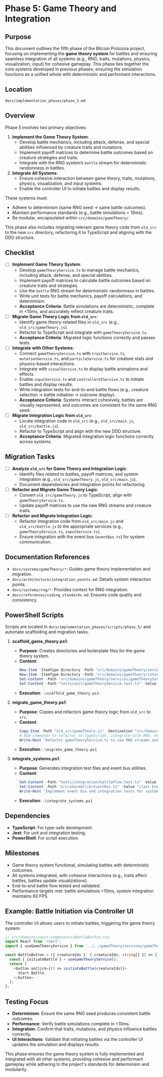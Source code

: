 
# Phase 5: Game Theory and Integration

## Purpose
This document outlines the fifth phase of the Bitcoin Protozoa project, focusing on implementing the **game theory system** for battles and ensuring seamless integration of all systems (e.g., RNG, traits, mutations, physics, visualization, input) for cohesive gameplay. This phase ties together the core systems developed in previous phases, ensuring the simulation functions as a unified whole with deterministic and performant interactions.

## Location
`docs/implementation_phases/phase_5.md`

## Overview
Phase 5 involves two primary objectives:
1. **Implement the Game Theory System**:
   - Develop battle mechanics, including attack, defense, and special abilities influenced by creature traits and mutations.
   - Implement payoff matrices to determine battle outcomes based on creature strategies and traits.
   - Integrate with the RNG system’s `battle` stream for deterministic randomness in battles.
2. **Integrate All Systems**:
   - Ensure cohesive interaction between game theory, traits, mutations, physics, visualization, and input systems.
   - Enable the controller UI to initiate battles and display results.

These systems must:
- Adhere to determinism (same RNG seed → same battle outcomes).
- Maintain performance standards (e.g., battle simulations < 10ms).
- Be modular, encapsulated within `src/domains/gameTheory/`.

This phase also includes migrating relevant game theory code from `old_src` to the new `src` directory, refactoring it to TypeScript and aligning with the DDD structure.

## Checklist
- [ ] **Implement Game Theory System**:
  - Develop `gameTheoryService.ts` to manage battle mechanics, including attack, defense, and special abilities.
  - Implement payoff matrices to calculate battle outcomes based on creature traits and strategies.
  - Use the `battle` RNG stream for deterministic randomness in battles.
  - Write unit tests for battle mechanics, payoff calculations, and determinism.
  - **Acceptance Criteria**: Battle simulations are deterministic, complete in <10ms, and accurately reflect creature traits.
- [ ] **Migrate Game Theory Logic from `old_src`**:
  - Identify game theory-related files in `old_src` (e.g., `old_src/gameTheory.js`).
  - Refactor to TypeScript and integrate with `gameTheoryService.ts`.
  - **Acceptance Criteria**: Migrated logic functions correctly and passes tests.
- [ ] **Integrate with Other Systems**:
  - Connect `gameTheoryService.ts` with `traitService.ts`, `mutationService.ts`, and `particleService.ts` for creature stats and physics-based interactions.
  - Integrate with `visualService.ts` to display battle animations and effects.
  - Enable `inputService.ts` and `controllerUIService.ts` to initiate battles and display results.
  - Write integration tests for end-to-end battle flows (e.g., creature selection → battle initiation → outcome display).
  - **Acceptance Criteria**: Systems interact cohesively, battles are visually represented, and outcomes are consistent for the same RNG seed.
- [ ] **Migrate Integration Logic from `old_src`**:
  - Locate integration code in `old_src` (e.g., `old_src/main.js`, `old_src/battle.js`).
  - Refactor to TypeScript and align with the new DDD structure.
  - **Acceptance Criteria**: Migrated integration logic functions correctly across systems.

## Migration Tasks
- [ ] **Analyze `old_src` for Game Theory and Integration Logic**:
  - Identify files related to battles, payoff matrices, and system integration (e.g., `old_src/gameTheory.js`, `old_src/main.js`).
  - Document dependencies and integration points for refactoring.
- [ ] **Refactor and Migrate Game Theory Logic**:
  - Convert `old_src/gameTheory.js` to TypeScript, align with `gameTheoryService.ts`.
  - Update payoff matrices to use the new RNG streams and creature traits.
- [ ] **Refactor and Migrate Integration Logic**:
  - Refactor integration code from `old_src/main.js` and `old_src/battle.js` to the appropriate services (e.g., `gameTheoryService.ts`, `inputService.ts`).
  - Ensure integration with the event bus (`eventBus.ts`) for system communication.

## Documentation References
- `docs/systems/gameTheory/*`: Guides game theory implementation and migration.
- `docs/architecture/integration_points.md`: Details system interaction points.
- `docs/systems/rng/*`: Provides context for RNG integration.
- `docs/references/coding_standards.md`: Ensures code quality and consistency.

## PowerShell Scripts
Scripts are located in `docs/implementation_phases/scripts/phase_5/` and automate scaffolding and migration tasks.

1. **scaffold_game_theory.ps1**:
   - **Purpose**: Creates directories and boilerplate files for the game theory system.
   - **Content**:
     ```powershell
     New-Item -ItemType Directory -Path "src/domains/gameTheory/services" -Force
     New-Item -ItemType Directory -Path "src/domains/gameTheory/interfaces" -Force
     Set-Content -Path "src/domains/gameTheory/services/gameTheoryService.ts" -Value "class GameTheoryService { /* Implementation */ }"
     Set-Content -Path "tests/unit/gameTheoryService.test.ts" -Value "describe('GameTheoryService', () => { /* Tests */ })"
     ```
   - **Execution**: `.\scaffold_game_theory.ps1`

2. **migrate_game_theory.ps1**:
   - **Purpose**: Copies and refactors game theory logic from `old_src` to `src`.
   - **Content**:
     ```powershell
     Copy-Item -Path "old_src/gameTheory.js" -Destination "src/domains/gameTheory/services/gameTheoryService.ts"
     # Add commands to refactor to TypeScript, integrate with RNG, etc.
     Write-Host "Refactor gameTheoryService.ts to use RNG streams and TypeScript."
     ```
   - **Execution**: `.\migrate_game_theory.ps1`

3. **integrate_systems.ps1**:
   - **Purpose**: Generates integration test files and event bus utilities.
   - **Content**:
     ```powershell
     Set-Content -Path "tests/integration/battleFlow.test.ts" -Value "describe('Battle Flow', () => { /* Integration tests */ })"
     Set-Content -Path "src/shared/lib/eventBus.ts" -Value "class EventBus { /* Implementation */ }"
     Write-Host "Implement event bus and integration tests for system cohesion."
     ```
   - **Execution**: `.\integrate_systems.ps1`

## Dependencies
- **TypeScript**: For type-safe development.
- **Jest**: For unit and integration testing.
- **PowerShell**: For script execution.

## Milestones
- Game theory system functional, simulating battles with deterministic outcomes.
- All systems integrated, with cohesive interactions (e.g., traits affect battles, battles update visualizations).
- End-to-end battle flow tested and validated.
- Performance targets met: battle simulations <10ms, system integration maintains 60 FPS.

## Example: Battle Initiation via Controller UI
The controller UI allows users to initiate battles, triggering the game theory system:
```typescript
// src/domains/input/components/BattleButton.tsx
import React from 'react';
import { useGameTheoryService } from '../../gameTheory/services/gameTheoryService';

const BattleButton = ({ creatureIds }: { creatureIds: string[] }) => {
  const { initiateBattle } = useGameTheoryService();
  return (
    <button onClick={() => initiateBattle(creatureIds)}>
      Start Battle
    </button>
  );
};
```

## Testing Focus
- **Determinism**: Ensure the same RNG seed produces consistent battle outcomes.
- **Performance**: Verify battle simulations complete in <10ms.
- **Integration**: Confirm that traits, mutations, and physics influence battles correctly.
- **UI Interactions**: Validate that initiating battles via the controller UI updates the simulation and displays results.

This phase ensures the game theory system is fully implemented and integrated with all other systems, providing cohesive and performant gameplay while adhering to the project's standards for determinism and modularity.
